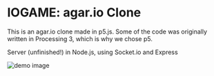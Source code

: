 # IOGAME: agar.io Clone

This is an agar.io clone made in p5.js. Some of the code was originally written in Processing 3, which is why we chose p5.

Server (unfinished!) in Node.js, using Socket.io and Express

![demo image](demo.png)
